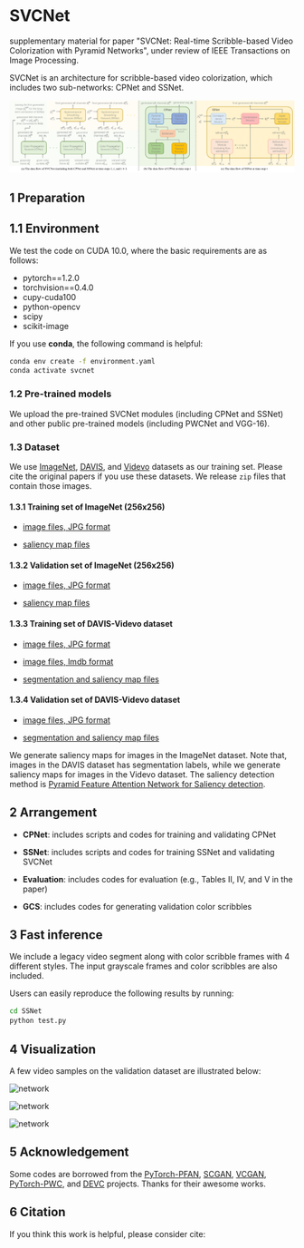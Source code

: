 # SVCNet

supplementary material for paper "SVCNet: Real-time Scribble-based Video Colorization with Pyramid Networks", under review of IEEE Transactions on Image Processing.

SVCNet is an architecture for scribble-based video colorization, which includes two sub-networks: CPNet and SSNet.

![pipeline](./assets/pipeline.png)

## 1 Preparation

## 1.1 Environment

We test the code on CUDA 10.0, where the basic requirements are as follows:

- pytorch==1.2.0
- torchvision==0.4.0
- cupy-cuda100
- python-opencv
- scipy
- scikit-image

If you use **conda**, the following command is helpful:
```bash
conda env create -f environment.yaml
conda activate svcnet
```

### 1.2 Pre-trained models

We upload the pre-trained SVCNet modules (including CPNet and SSNet) and other public pre-trained models (including PWCNet and VGG-16).

### 1.3 Dataset

We use [ImageNet](https://image-net.org/index.php), [DAVIS](https://davischallenge.org/), and [Videvo](https://github.com/phoenix104104/fast_blind_video_consistency) datasets as our training set. Please cite the original papers if you use these datasets. We release `zip` files that contain those images.

#### 1.3.1 Training set of ImageNet (256x256)

- [image files, JPG format](https://portland-my.sharepoint.com/:u:/g/personal/yzzhao2-c_my_cityu_edu_hk/ERbTQ-SsaJJIrF975FHkX8IBsHRQhFucCaMxnW0cxUZzJg?e=M1j6eo)

- [saliency map files](https://portland-my.sharepoint.com/:u:/g/personal/yzzhao2-c_my_cityu_edu_hk/EcYyMwjOkrZOuG-JX6hmdrQBzvnn4s_PwLwqdyrVg701sQ?e=RIOu3s)

#### 1.3.2 Validation set of ImageNet (256x256)

- [image files, JPG format](https://portland-my.sharepoint.com/:u:/g/personal/yzzhao2-c_my_cityu_edu_hk/EYOPzwZ0L-5HodA2uDZoUhsB90JhAWIyIYOwCwMSOHON1Q?e=tzbVI1)

- [saliency map files](https://portland-my.sharepoint.com/:u:/g/personal/yzzhao2-c_my_cityu_edu_hk/EZSybNec0IZDtCk1C1Gx3IsBN-Q1oyUkmKk1HfuDr2_f0g?e=MeBx9u)

#### 1.3.3 Training set of DAVIS-Videvo dataset

- [image files, JPG format](https://portland-my.sharepoint.com/:u:/g/personal/yzzhao2-c_my_cityu_edu_hk/EYorh60RjVBEqnSJ_7tdBVMB6_Glq3b2vNk-UBXf9LpBTQ?e=Dpvwj6)

- [image files, lmdb format](https://portland-my.sharepoint.com/:u:/g/personal/yzzhao2-c_my_cityu_edu_hk/Ed0C2MlTsBdGov_bcszB-DsBpHRyZ1ZS_ApvhRkk1sbRQw?e=aDov9A)

- [segmentation and saliency map files]()

#### 1.3.4 Validation set of DAVIS-Videvo dataset

- [image files, JPG format](httpsf4lc)

- [segmentation and saliency map files]()

We generate saliency maps for images in the ImageNet dataset. Note that, images in the DAVIS dataset has segmentation labels, while we generate saliency maps for images in the Videvo dataset. The saliency detection method is [Pyramid Feature Attention Network for Saliency detection](https://openaccess.thecvf.com/content_CVPR_2019/papers/Zhao_Pyramid_Feature_Attention_Network_for_Saliency_Detection_CVPR_2019_paper.pdf).

## 2 Arrangement

- **CPNet**: includes scripts and codes for training and validating CPNet

- **SSNet**: includes scripts and codes for training SSNet and validating SVCNet

- **Evaluation**: includes codes for evaluation (e.g., Tables II, IV, and V in the paper)

- **GCS**: includes codes for generating validation color scribbles

## 3 Fast inference

We include a legacy video segment along with color scribble frames with 4 different styles. The input grayscale frames and color scribbles are also included.

Users can easily reproduce the following results by running:

```bash
cd SSNet
python test.py
```

## 4 Visualization

A few video samples on the validation dataset are illustrated below:

![network](./assets/gold-fish.gif)

![network](./assets/horsejump-high.gif)

![network](./assets/kite-surf.gif)

## 5 Acknowledgement

Some codes are borrowed from the [PyTorch-PFAN](https://github.com/sairajk/PyTorch-Pyramid-Feature-Attention-Network-for-Saliency-Detection), [SCGAN](https://github.com/zhaoyuzhi/Semantic-Colorization-GAN), [VCGAN](https://github.com/zhaoyuzhi/VCGAN), [PyTorch-PWC](https://github.com/sniklaus/pytorch-pwc), and [DEVC](https://github.com/zhangmozhe/Deep-Exemplar-based-Video-Colorization) projects. Thanks for their awesome works.

## 6 Citation

If you think this work is helpful, please consider cite:
